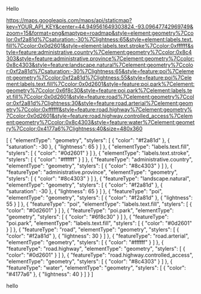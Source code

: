 Hello

  https://maps.googleapis.com/maps/api/staticmap?key=YOUR_API_KEY&center=44.949561649303824,-93.09647742969749&zoom=15&format=png&maptype=roadmap&style=element:geometry%7Ccolor:0xf2a81d%7Csaturation:-30%7Clightness:65&style=element:labels.text.fill%7Ccolor:0x0d2601&style=element:labels.text.stroke%7Ccolor:0xffffff&style=feature:administrative.country%7Celement:geometry%7Ccolor:0x8c4303&style=feature:administrative.province%7Celement:geometry%7Ccolor:0x8c4303&style=feature:landscape.natural%7Celement:geometry%7Ccolor:0xf2a81d%7Csaturation:-30%7Clightness:65&style=feature:poi%7Celement:geometry%7Ccolor:0xf2a81d%7Clightness:55&style=feature:poi%7Celement:labels.text.fill%7Ccolor:0x0d2601&style=feature:poi.park%7Celement:geometry%7Ccolor:0x6f8c30&style=feature:poi.park%7Celement:labels.text.fill%7Ccolor:0x0d2601&style=feature:road%7Celement:geometry%7Ccolor:0xf2a81d%7Clightness:30&style=feature:road.arterial%7Celement:geometry%7Ccolor:0xffffff&style=feature:road.highway%7Celement:geometry%7Ccolor:0x0d2601&style=feature:road.highway.controlled_access%7Celement:geometry%7Ccolor:0x8c4303&style=feature:water%7Celement:geometry%7Ccolor:0x4177a6%7Clightness:40&size=480x360
  
  [
  {
    "elementType": "geometry",
    "stylers": [
      {
        "color": "#f2a81d"
      },
      {
        "saturation": -30
      },
      {
        "lightness": 65
      }
    ]
  },
  {
    "elementType": "labels.text.fill",
    "stylers": [
      {
        "color": "#0d2601"
      }
    ]
  },
  {
    "elementType": "labels.text.stroke",
    "stylers": [
      {
        "color": "#ffffff"
      }
    ]
  },
  {
    "featureType": "administrative.country",
    "elementType": "geometry",
    "stylers": [
      {
        "color": "#8c4303"
      }
    ]
  },
  {
    "featureType": "administrative.province",
    "elementType": "geometry",
    "stylers": [
      {
        "color": "#8c4303"
      }
    ]
  },
  {
    "featureType": "landscape.natural",
    "elementType": "geometry",
    "stylers": [
      {
        "color": "#f2a81d"
      },
      {
        "saturation": -30
      },
      {
        "lightness": 65
      }
    ]
  },
  {
    "featureType": "poi",
    "elementType": "geometry",
    "stylers": [
      {
        "color": "#f2a81d"
      },
      {
        "lightness": 55
      }
    ]
  },
  {
    "featureType": "poi",
    "elementType": "labels.text.fill",
    "stylers": [
      {
        "color": "#0d2601"
      }
    ]
  },
  {
    "featureType": "poi.park",
    "elementType": "geometry",
    "stylers": [
      {
        "color": "#6f8c30"
      }
    ]
  },
  {
    "featureType": "poi.park",
    "elementType": "labels.text.fill",
    "stylers": [
      {
        "color": "#0d2601"
      }
    ]
  },
  {
    "featureType": "road",
    "elementType": "geometry",
    "stylers": [
      {
        "color": "#f2a81d"
      },
      {
        "lightness": 30
      }
    ]
  },
  {
    "featureType": "road.arterial",
    "elementType": "geometry",
    "stylers": [
      {
        "color": "#ffffff"
      }
    ]
  },
  {
    "featureType": "road.highway",
    "elementType": "geometry",
    "stylers": [
      {
        "color": "#0d2601"
      }
    ]
  },
  {
    "featureType": "road.highway.controlled_access",
    "elementType": "geometry",
    "stylers": [
      {
        "color": "#8c4303"
      }
    ]
  },
  {
    "featureType": "water",
    "elementType": "geometry",
    "stylers": [
      {
        "color": "#4177a6"
      },
      {
        "lightness": 40
      }
    ]
  }
]

hello
